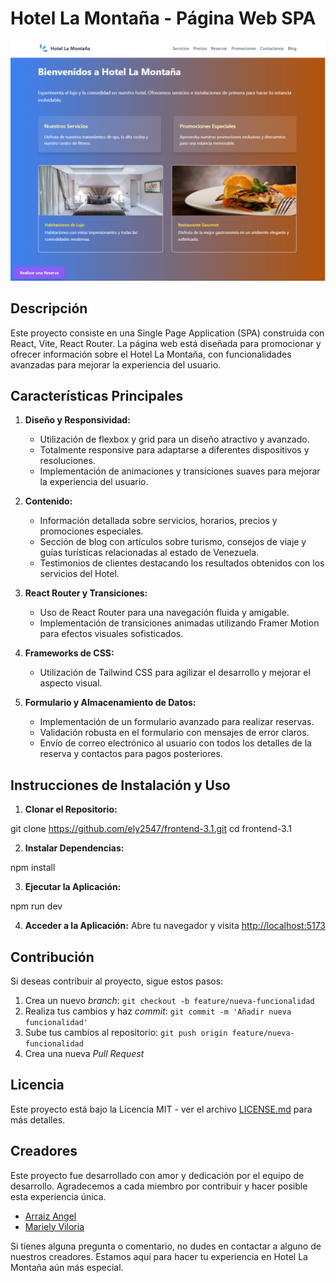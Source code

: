 
# Hotel La Montaña - Página Web SPA

![Inicio de la Aplicación](src/assets/HOTEL.png)

## Descripción

Este proyecto consiste en una Single Page Application (SPA) construida con React, Vite, React Router. La página web está diseñada para promocionar y ofrecer información sobre el Hotel La Montaña, con funcionalidades avanzadas para mejorar la experiencia del usuario.

## Características Principales

1. **Diseño y Responsividad:**
   - Utilización de flexbox y grid para un diseño atractivo y avanzado.
   - Totalmente responsive para adaptarse a diferentes dispositivos y resoluciones.
   - Implementación de animaciones y transiciones suaves para mejorar la experiencia del usuario.

2. **Contenido:**
   - Información detallada sobre servicios, horarios, precios y promociones especiales.
   - Sección de blog con artículos sobre turismo, consejos de viaje y guías turísticas relacionadas al estado de Venezuela.
   - Testimonios de clientes destacando los resultados obtenidos con los servicios del Hotel.

3. **React Router y Transiciones:**
   - Uso de React Router para una navegación fluida y amigable.
   - Implementación de transiciones animadas utilizando Framer Motion para efectos visuales sofisticados.

5. **Frameworks de CSS:**
   - Utilización de Tailwind CSS para agilizar el desarrollo y mejorar el aspecto visual.

7. **Formulario y Almacenamiento de Datos:**
   - Implementación de un formulario avanzado para realizar reservas.
   - Validación robusta en el formulario con mensajes de error claros.
   - Envío de correo electrónico al usuario con todos los detalles de la reserva y contactos para pagos posteriores.

## Instrucciones de Instalación y Uso

1. **Clonar el Repositorio:**

git clone https://github.com/ely2547/frontend-3.1.git
cd frontend-3.1


2. **Instalar Dependencias:**

npm install


3. **Ejecutar la Aplicación:**

npm run dev 


4. **Acceder a la Aplicación:**
Abre tu navegador y visita [http://localhost:5173](http://localhost:5173)

## Contribución

Si deseas contribuir al proyecto, sigue estos pasos:

1. Crea un nuevo *branch*: `git checkout -b feature/nueva-funcionalidad`
2. Realiza tus cambios y haz *commit*: `git commit -m 'Añadir nueva funcionalidad'`
3. Sube tus cambios al repositorio: `git push origin feature/nueva-funcionalidad`
4. Crea una nueva *Pull Request*

## Licencia

Este proyecto está bajo la Licencia MIT - ver el archivo [LICENSE.md](LICENSE.md) para más detalles.

## Creadores

Este proyecto fue desarrollado con amor y dedicación por el equipo de desarrollo. Agradecemos a cada miembro por contribuir y hacer posible esta experiencia única.

- [Arraiz Angel](https://github.com/arrayz-code)
- [Mariely Viloria](https://github.com/ely2547)


Si tienes alguna pregunta o comentario, no dudes en contactar a alguno de nuestros creadores. Estamos aquí para hacer tu experiencia en Hotel La Montaña aún más especial.
